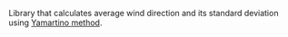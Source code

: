Library that calculates average wind direction and its standard deviation using [Yamartino method](https://en.wikipedia.org/wiki/Yamartino_method).
